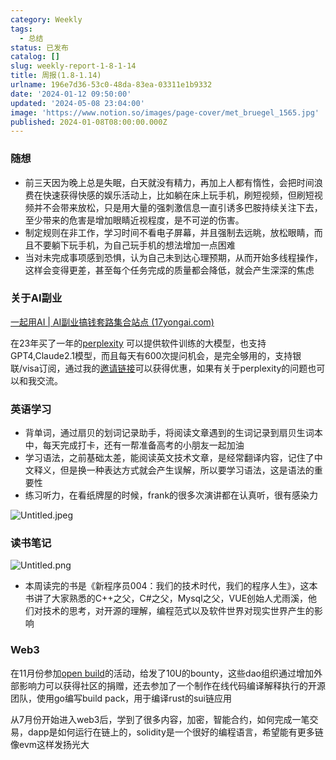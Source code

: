 ```yaml
---
category: Weekly
tags:
  - 总结
status: 已发布
catalog: []
slug: weekly-report-1-8-1-14
title: 周报(1.8-1.14)
urlname: 196e7d36-53c0-48da-83ea-03311e1b9332
date: '2024-01-12 09:50:00'
updated: '2024-05-08 23:04:00'
image: 'https://www.notion.so/images/page-cover/met_bruegel_1565.jpg'
published: 2024-01-08T08:00:00.000Z
---
```


### 随想

- 前三天因为晚上总是失眠，白天就没有精力，再加上人都有惰性，会把时间浪费在快速获得快感的娱乐活动上，比如躺在床上玩手机，刷短视频，但刷短视频并不会带来放松，只是用大量的强刺激信息一直引诱多巴胺持续关注下去，至少带来的危害是增加眼睛近视程度，是不可逆的伤害。
- 制定规则在非工作，学习时间不看电子屏幕，并且强制去远眺，放松眼睛，而且不要躺下玩手机，为自己玩手机的想法增加一点困难
- 当对未完成事项感到恐惧，认为自己未到达心理预期，从而开始多线程操作，这样会变得更差，甚至每个任务完成的质量都会降低，就会产生深深的焦虑

### 关于AI副业


[一起用AI | AI副业搞钱套路集合站点 (17yongai.com)](https://17yongai.com/)


在23年买了一年的[perplexity](https://www.perplexity.ai/) 可以提供软件训练的大模型，也支持GPT4,Claude2.1模型，而且每天有600次提问机会，是完全够用的，支持银联/visa订阅，通过我的[邀请链接](https://perplexity.ai/pro?referral_code=SGJ7X87B)可以获得优惠，如果有关于perplexity的问题也可以和我交流。


### 英语学习

- 背单词，通过扇贝的划词记录助手，将阅读文章遇到的生词记录到扇贝生词本中，每天完成打卡，还有一帮准备高考的小朋友一起加油
- 学习语法，之前基础太差，能阅读英文技术文章，是经常翻译内容，记住了中文释义，但是换一种表达方式就会产生误解，所以要学习语法，这是语法的重要性
- 练习听力，在看纸牌屋的时候，frank的很多次演讲都在认真听，很有感染力

![Untitled.jpeg](https://prod-files-secure.s3.us-west-2.amazonaws.com/5d24fe63-e567-4804-86f9-9fdc62e13082/c33f3733-be40-431e-a494-10399ac86f32/Untitled.jpeg?X-Amz-Algorithm=AWS4-HMAC-SHA256&X-Amz-Content-Sha256=UNSIGNED-PAYLOAD&X-Amz-Credential=ASIAZI2LB466XSUJ2GWL%2F20250410%2Fus-west-2%2Fs3%2Faws4_request&X-Amz-Date=20250410T213426Z&X-Amz-Expires=3600&X-Amz-Security-Token=IQoJb3JpZ2luX2VjEDMaCXVzLXdlc3QtMiJHMEUCIB1iRtvsBbPwO0Uweie1zjsykFIkZYb4%2FJoTZ12UNz32AiEApEd7Idoh24Zvz8PMn2%2B2w8NYBDCflsuKrvUnKrqt2t4qiAQIrP%2F%2F%2F%2F%2F%2F%2F%2F%2F%2FARAAGgw2Mzc0MjMxODM4MDUiDNZ%2F6FVA8nGnudnFfSrcA8NOWjxmyAXpdQIbqLWj1yLhU%2BeYPf%2F1UB0oJxPJuT8Q%2FT9uKBwpWFa50EKYu7piL2H%2FbaCQDgLy%2FsdQKfFxmqIjFLS3jNl4axSWB6PjGzCKrfiGW%2BvkQL4bWoL1iNAW%2F%2BYiENmvEo4BAY%2FJ6cbb5hivVwbHniDHBAiB4IjXB66R3qA173AiyJenwhlqvimrfyRJgjGtQCmnSiLluCXj7r5bYSp7BPLCA50GaowYHTZg8uV%2B%2B4LPLRtMV%2FP2C%2BUZulmUNdGgrwitf6xbfDNVMAzSDrzAvmcK%2B9nG3PWxNvIbxvkU0Pc46J2kFLTiT%2BJtsZwM0chpNRLdcm10%2FqbgXbic2hNrLBbSW13jaMLOBwUrvhgq7CrBvXYpB3az9%2FEdJ%2BPmMJ5NhOydXTa%2BMmTpBABWQXSpu2UWpHdXcxTGIxtHbjafv4s9q2XVTSCUMQdwW5s6OiPflJksmMTklz%2B0AQDCLnXgAyCOtLL5FYfI6039T28g1U%2BrTKGqXrzth9dhkid4H%2FlNV4V7XEgaWJYvdHKgBZzfgd4VfKsclHnsJJRA5SXz9HUKFqovdBws2CX2%2BWU8ZAsGLO20O15qMP%2FoFLUTPANVr8lyUDlRFaxtSgwMrIiLVPX9NTt1i%2B%2BFMMGx4L8GOqUBV9FGpCcE7vfLpSzQJxHkPeIPCXkyN%2BB5YxraZdfYI1fGp9x3EAaZNaSXydaPj22T5EzZDhhKstGurlKN2FkE4o5m9pNZlcc9tesp3BDM0lY4cEZ2eULPf20hq8j5%2BEvnialHRaYEoRw%2FvMHcEHXBfEWLpFnm1AzoeySfOdPpHVkfOsHkG%2FPXCSBowhw0BlREWTdVT8SwELUV%2Bq%2BJCbd%2B4%2Fqpd8sX&X-Amz-Signature=e977256345433226de4ab68af6914fb17d4521e8a1711c8ba2d6d9ad3664a5f9&X-Amz-SignedHeaders=host&x-id=GetObject)


### 读书笔记


![Untitled.png](https://prod-files-secure.s3.us-west-2.amazonaws.com/5d24fe63-e567-4804-86f9-9fdc62e13082/96aa439a-1c95-4054-aa84-ef4e0c8eb5d1/Untitled.png?X-Amz-Algorithm=AWS4-HMAC-SHA256&X-Amz-Content-Sha256=UNSIGNED-PAYLOAD&X-Amz-Credential=ASIAZI2LB466XSUJ2GWL%2F20250410%2Fus-west-2%2Fs3%2Faws4_request&X-Amz-Date=20250410T213426Z&X-Amz-Expires=3600&X-Amz-Security-Token=IQoJb3JpZ2luX2VjEDMaCXVzLXdlc3QtMiJHMEUCIB1iRtvsBbPwO0Uweie1zjsykFIkZYb4%2FJoTZ12UNz32AiEApEd7Idoh24Zvz8PMn2%2B2w8NYBDCflsuKrvUnKrqt2t4qiAQIrP%2F%2F%2F%2F%2F%2F%2F%2F%2F%2FARAAGgw2Mzc0MjMxODM4MDUiDNZ%2F6FVA8nGnudnFfSrcA8NOWjxmyAXpdQIbqLWj1yLhU%2BeYPf%2F1UB0oJxPJuT8Q%2FT9uKBwpWFa50EKYu7piL2H%2FbaCQDgLy%2FsdQKfFxmqIjFLS3jNl4axSWB6PjGzCKrfiGW%2BvkQL4bWoL1iNAW%2F%2BYiENmvEo4BAY%2FJ6cbb5hivVwbHniDHBAiB4IjXB66R3qA173AiyJenwhlqvimrfyRJgjGtQCmnSiLluCXj7r5bYSp7BPLCA50GaowYHTZg8uV%2B%2B4LPLRtMV%2FP2C%2BUZulmUNdGgrwitf6xbfDNVMAzSDrzAvmcK%2B9nG3PWxNvIbxvkU0Pc46J2kFLTiT%2BJtsZwM0chpNRLdcm10%2FqbgXbic2hNrLBbSW13jaMLOBwUrvhgq7CrBvXYpB3az9%2FEdJ%2BPmMJ5NhOydXTa%2BMmTpBABWQXSpu2UWpHdXcxTGIxtHbjafv4s9q2XVTSCUMQdwW5s6OiPflJksmMTklz%2B0AQDCLnXgAyCOtLL5FYfI6039T28g1U%2BrTKGqXrzth9dhkid4H%2FlNV4V7XEgaWJYvdHKgBZzfgd4VfKsclHnsJJRA5SXz9HUKFqovdBws2CX2%2BWU8ZAsGLO20O15qMP%2FoFLUTPANVr8lyUDlRFaxtSgwMrIiLVPX9NTt1i%2B%2BFMMGx4L8GOqUBV9FGpCcE7vfLpSzQJxHkPeIPCXkyN%2BB5YxraZdfYI1fGp9x3EAaZNaSXydaPj22T5EzZDhhKstGurlKN2FkE4o5m9pNZlcc9tesp3BDM0lY4cEZ2eULPf20hq8j5%2BEvnialHRaYEoRw%2FvMHcEHXBfEWLpFnm1AzoeySfOdPpHVkfOsHkG%2FPXCSBowhw0BlREWTdVT8SwELUV%2Bq%2BJCbd%2B4%2Fqpd8sX&X-Amz-Signature=9344349134ef9d7c049688e68564d22b01e0b02b4e7794e5db6aaec3bbe10fd4&X-Amz-SignedHeaders=host&x-id=GetObject)

- 本周读完的书是《新程序员004：我们的技术时代，我们的程序人生》，这本书讲了大家熟悉的C++之父，C#之父，Mysql之父，VUE创始人尤雨溪，他们对技术的思考，对开源的理解，编程范式以及软件世界对现实世界产生的影响

### Web3


在11月份参加[open build](https://openbuild.xyz/learn/challenges)的活动，给发了10U的bounty，这些dao组织通过增加外部影响力可以获得社区的捐赠，还去参加了一个制作在线代码编译解释执行的开源团队，使用go编写build pack，用于编译rust的sui链应用


从7月份开始进入web3后，学到了很多内容，加密，智能合约，如何完成一笔交易，dapp是如何运行在链上的，solidity是一个很好的编程语言，希望能有更多链像evm这样发扬光大

